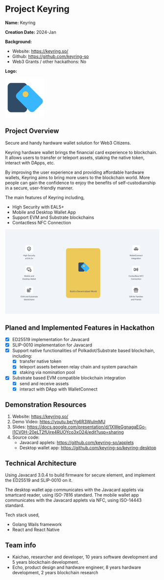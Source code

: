 # Project Keyring

**Name:** Keyring

**Creation Date:** 2024-Jan

**Background:**

- Website: https://keyring.so/
- Github: https://github.com/keyring-so
- Web3 Grants / other hackathons: No

**Logo:**

![Keyring Logo](./doc/keyring_logo.png)

## Project Overview

Secure and handy hardware wallet solution for Web3 Citizens. 

Keyring hardware wallet brings the financial card experience to blockchain. It allows users to transfer or teleport assets, staking the native token, interact with DApps, etc.

By improving the user experience and providing affordable hardware wallets, Keyring aims to bring more users to the blockchain world. More people can gain the confidence to enjoy the benefits of self-custodianship in a secure, user-friendly manner.

The main features of Keyring including,
- High Security with EAL5+
- Mobile and Desktop Wallet App
- Support EVM and Substrate blockchains
- Contactless NFC Connection

![Keyring Features](./doc/keyring_features.png)

## Planed and Implemented Features in Hackathon

- [x] ED25519 implementation for Javacard
- [x] SLIP-0010 implementation for Javacard
- [x] Support native functionalities of Polkadot/Substrate based blockchain, including:
  - [x] transfer native token
  - [x] teleport assets between relay chain and system parachain
  - [x] staking via nomination pool
- [x] Substrate based EVM compatible blockchain integration
  - [x] send and receive assets
  - [x] interact with DApp with WalletConnect

## Demonstration Resources

1. Website: https://keyring.so/
2. Demo Video: https://youtu.be/Yg6R3WulmMU
3. Slides: https://docs.google.com/presentation/d/1XWeGgnagaEGo-I1CV0H-20eLT2fUjre4RUOYco3xO24/edit?usp=sharing
4. Source code:
   - Javacard applets: https://github.com/keyring-so/applets
   - Desktop wallet app: https://github.com/keyring-so/keyring-desktop

## Technical Architecture

Using Javacard 3.0.4 to build firmware for secure element, and implement the ED25519 and SLIP-0010 on it. 

The desktop wallet app communicates with the Javacard applets via smartcard reader, using ISO-7816 standard.
The mobile wallet app communicates with the Javacard applets via NFC, using ISO-14443 standard.

Tech stack used,
- Golang Wails framework
- React and React Native


## Team info

- Kaichao, researcher and developer, 10 years software development and 5 years blockchain development.
- Echo, product design and hardware engineer, 8 years hardware development, 2 years blockchain research


